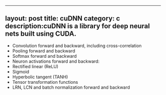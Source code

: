 
---
layout: post
title:  cuDNN
category: c
description:cuDNN is a library for deep neural nets built using CUDA.
---

* Convolution forward and backward, including cross-correlation
* Pooling forward and backward
* Softmax forward and backward
* Neuron activations forward and backward:
* Rectified linear (ReLU)
* Sigmoid
* Hyperbolic tangent (TANH)
* Tensor transformation functions
* LRN, LCN and batch normalization forward and backward
